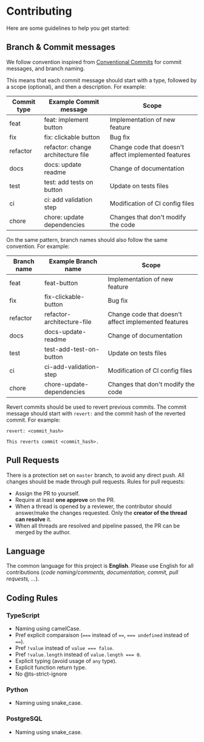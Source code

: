 # Contributing

Here are some guidelines to help you get started:

## Branch & Commit messages

We follow convention inspired from [Conventional Commits](https://www.conventionalcommits.org/en/v1.0.0-beta.4/) for commit messages, and branch naming. 

This means that each commit message should start with a type, followed by a scope (optional), and then a description. For example:

| Commit type | Example Commit message             | Scope                                                |
|-------------|------------------------------------|------------------------------------------------------|
| feat        | feat: implement button             | Implementation of new feature                        |
| fix         | fix: clickable button              | Bug fix                                              |
| refactor    | refactor: change architecture file | Change code that doesn't affect implemented features |
| docs        | docs: update readme                | Change of documentation                              |
| test        | test: add tests on button          | Update on tests files                                |
| ci          | ci: add validation step            | Modification of CI config files                      |
| chore       | chore: update dependencies         | Changes that don't modify the code                   |

On the same pattern, branch names should also follow the same convention. For example:

| Branch name | Example Branch name        | Scope                                                |
|-------------|----------------------------|------------------------------------------------------|
| feat        | feat-button                | Implementation of new feature                        |
| fix         | fix-clickable-button       | Bug fix                                              |
| refactor    | refactor-architecture-file | Change code that doesn't affect implemented features |
| docs        | docs-update-readme         | Change of documentation                              |
| test        | test-add-test-on-button    | Update on tests files                                |
| ci          | ci-add-validation-step     | Modification of CI config files                      |
| chore       | chore-update-dependencies  | Changes that don't modify the code                   |

Revert commits should be used to revert previous commits. The commit message should start with `revert:` and the commit hash of the reverted commit. For example:

```
revert: <commit_hash>

This reverts commit <commit_hash>.
```

## Pull Requests

There is a protection set on `master` branch, to avoid any direct push. All changes should be made through pull requests.
Rules for pull requests:
- Assign the PR to yourself.
- Require at least **one approve** on the PR.
- When a thread is opened by a reviewer, the contributor should answer/make the changes requested. Only the **creator of the thread can resolve** it.
- When all threads are resolved and pipeline passed, the PR can be merged by the author.

## Language

The common language for this project is **English**. Please use English for all contributions (_code naming/comments, documentation, commit, pull requests, …_).

## Coding Rules

### TypeScript

- Naming using camelCase.
- Pref explicit comparaison (`===` instead of `==`, `=== undefined` instead of `==`).
- Pref `!value` instead of `value === false`.
- Pref `!value.length` instead of `value.length === 0`.
- Explicit typing (avoid usage of `any` type).
- Explicit function return type.
- No @ts-strict-ignore

<!-- 🚧 To update following architecture decision -->
### Python 

- Naming using snake_case.
<!-- Convention on pandas DF -->

### PostgreSQL

- Naming using snake_case.